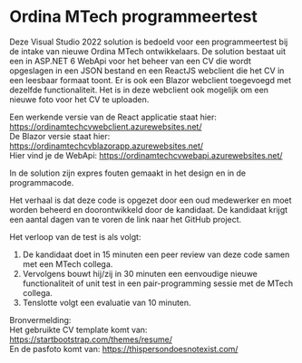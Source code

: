 # Ordina MTech programmeertest

Deze Visual Studio 2022 solution is bedoeld voor een programmeertest bij de intake van nieuwe Ordina MTech ontwikkelaars.
De solution bestaat uit een in ASP.NET 6 WebApi voor het beheer van een CV die wordt opgeslagen in een JSON bestand en een ReactJS webclient die het CV in een leesbaar formaat toont. Er is ook een Blazor webclient toegevoegd met dezelfde functionaliteit.
Het is in deze webclient ook mogelijk om een nieuwe foto voor het CV te uploaden.

Een werkende versie van de React applicatie staat hier: https://ordinamtechcvwebclient.azurewebsites.net/
\
De Blazor versie staat hier: https://ordinamtechcvblazorapp.azurewebsites.net/ 
\
Hier vind je de WebApi: https://ordinamtechcvwebapi.azurewebsites.net/

In de solution zijn expres fouten gemaakt in het design en in de programmacode.

Het verhaal is dat deze code is opgezet door een oud medewerker en moet worden beheerd en doorontwikkeld door de kandidaat.
De kandidaat krijgt een aantal dagen van te voren de link naar het GitHub project.

Het verloop van de test is als volgt:
1. De kandidaat doet in 15 minuten een peer review van deze code samen met een MTech collega.
2. Vervolgens bouwt hij/zij in 30 minuten een eenvoudige nieuwe functionaliteit of unit test in een pair-programming sessie met de MTech collega.
3. Tenslotte volgt een evaluatie van 10 minuten.

Bronvermelding:\
Het gebruikte CV template komt van: https://startbootstrap.com/themes/resume/
\
En de pasfoto komt van: https://thispersondoesnotexist.com/
